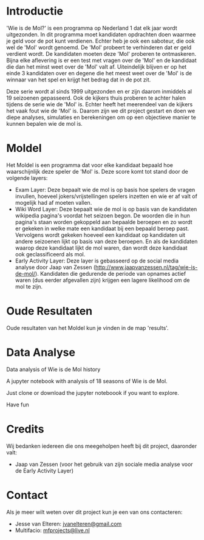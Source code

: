 # Introductie
'Wie is de Mol?' is een programma op Nederland 1 dat elk jaar wordt uitgezonden. In dit programma moet kandidaten opdrachten doen waarmee je geld voor de pot kunt verdienen. Echter heb je ook een saboteur, die ook wel de 'Mol' wordt genoemd. De 'Mol' probeert te verhinderen dat er geld verdient wordt. De kandidaten moeten deze 'Mol' proberen te ontmaskeren. Bijna elke aflevering is er een test met vragen over de 'Mol' en de kandidaat die dan het minst weet over de 'Mol' valt af. Uiteindelijk blijven er op het einde 3 kandidaten over en degene die het meest weet over de 'Mol' is de winnaar van het spel en krijgt het bedrag dat in de pot zit. 

Deze serie wordt al sinds 1999 uitgezonden en er zijn daarom inmiddels al 19 seizoenen gepasseerd. Ook de kijkers thuis proberen te achter halen tijdens de serie wie de 'Mol' is. Echter heeft het meerendeel van de kijkers het vaak fout wie de 'Mol' is. Daarom zijn we dit project gestart en doen we diepe analyses, simulaties en berekeningen om op een objectieve manier te kunnen bepalen wie de mol is.

# Moldel
Het Moldel is een programma dat voor elke kandidaat bepaald hoe waarschijnlijk deze speler de 'Mol' is. Deze score komt tot stand door de volgende layers:
* Exam Layer: Deze bepaalt wie de mol is op basis hoe spelers de vragen invullen, hoeveel jokers/vrijstellingen spelers inzetten en wie er af valt of mogelijk had af moeten vallen.
* Wiki Word Layer: Deze bepaalt wie de mol is op basis van de kandidaten wikipedia pagina's voordat het seizoen begon. De woorden die in hun pagina's staan worden gekoppeld aan bepaalde beroepen en zo wordt er gekeken in welke mate een kandidaat bij een bepaald beroep past. Vervolgens wordt gekeken hoeveel een kandidaat op kandidaten uit andere seizoenen lijkt op basis van deze beroepen. En als de kandidaten waarop deze kandidaat lijkt de mol waren, dan wordt deze kandidaat ook geclassificeerd als mol.
* Early Activity Layer: Deze layer is gebasseerd op de social media analyse door Jaap van Zessen (http://www.jaapvanzessen.nl/tag/wie-is-de-mol/). Kandidaten die gedurende de periode van opnames actief waren (dus eerder afgevallen zijn) krijgen een lagere likelihood om de mol te zijn.

# Oude Resultaten
Oude resultaten van het Moldel kun je vinden in de map 'results'.

# Data Analyse
Data analysis of Wie is de Mol history

A jupyter notebook with analysis of 18 seasons of Wie is de Mol.

Just clone or download the jupyter noteboook if you want to explore.

Have fun

# Credits
Wij bedanken iedereen die ons meegeholpen heeft bij dit project, daaronder valt:
* Jaap van Zessen (voor het gebruik van zijn sociale media analyse voor de Early Activity Layer)

# Contact
Als je meer wilt weten over dit project kun je een van ons contacteren:
* Jesse van Elteren: jvanelteren@gmail.com
* Multifacio: mfprojects@live.nl
